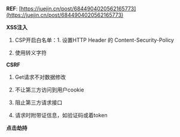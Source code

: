 **REF**: [https://juejin.cn/post/6844904020562165773](https://juejin.cn/post/6844904020562165773)

**XSS注入**

1. CSP开启白名单：1. 设置HTTP Header 的 Content-Security-Policy
   
2. 使用转义字符
   
**CSRF**

1. Get请求不对数据修改

2. 不让第三方访问到用户cookie

3. 阻止第三方请求接口

4. 请求时附带证信息，如验证码或着token

**点击劫持**